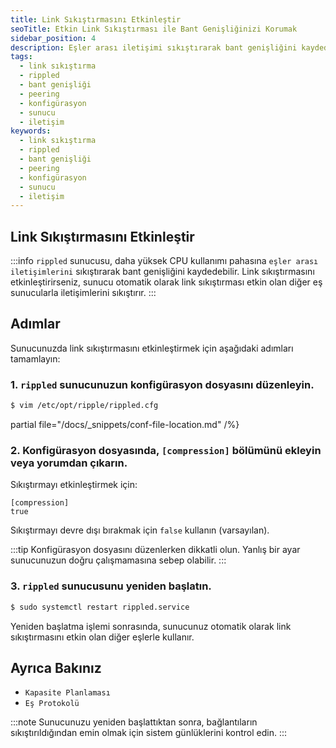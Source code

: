 ```yaml
---
title: Link Sıkıştırmasını Etkinleştir
seoTitle: Etkin Link Sıkıştırması ile Bant Genişliğinizi Korumak
sidebar_position: 4
description: Eşler arası iletişimi sıkıştırarak bant genişliğini kaydedin. Bu kılavuz, rippled sunucusunun link sıkıştırmasını etkinleştirme adımlarını açıklamaktadır.
tags: 
  - link sıkıştırma
  - rippled
  - bant genişliği
  - peering
  - konfigürasyon
  - sunucu
  - iletişim
keywords: 
  - link sıkıştırma
  - rippled
  - bant genişliği
  - peering
  - konfigürasyon
  - sunucu
  - iletişim
---
```


## Link Sıkıştırmasını Etkinleştir

:::info
`rippled` sunucusu, daha yüksek CPU kullanımı pahasına `eşler arası iletişimlerini` sıkıştırarak bant genişliğini kaydedebilir. Link sıkıştırmasını etkinleştirirseniz, sunucu otomatik olarak link sıkıştırması etkin olan diğer eş sunucularla iletişimlerini sıkıştırır.
:::

## Adımlar

Sunucunuzda link sıkıştırmasını etkinleştirmek için aşağıdaki adımları tamamlayın:

### 1. `rippled` sunucunuzun konfigürasyon dosyasını düzenleyin.

```sh
$ vim /etc/opt/ripple/rippled.cfg
```

partial file="/docs/_snippets/conf-file-location.md" /%}

### 2. Konfigürasyon dosyasında, `[compression]` bölümünü ekleyin veya yorumdan çıkarın.

Sıkıştırmayı etkinleştirmek için:

```text
[compression]
true
```

Sıkıştırmayı devre dışı bırakmak için `false` kullanın (varsayılan).

:::tip
Konfigürasyon dosyasını düzenlerken dikkatli olun. Yanlış bir ayar sunucunuzun doğru çalışmamasına sebep olabilir.
:::

### 3. `rippled` sunucusunu yeniden başlatın.

```sh
$ sudo systemctl restart rippled.service
```

Yeniden başlatma işlemi sonrasında, sunucunuz otomatik olarak link sıkıştırmasını etkin olan diğer eşlerle kullanır.

## Ayrıca Bakınız

- `Kapasite Planlaması`
- `Eş Protokolü`

:::note
Sunucunuzu yeniden başlattıktan sonra, bağlantıların sıkıştırıldığından emin olmak için sistem günlüklerini kontrol edin.
:::

